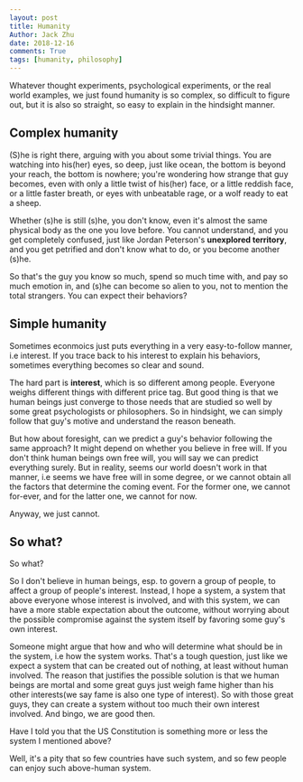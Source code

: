 ```yaml
---
layout: post
title: Humanity
Author: Jack Zhu
date: 2018-12-16
comments: True
tags: [humanity, philosophy]
---
```


Whatever thought experiments, psychological experiments, or the real world examples, 
we just found humanity is so complex, so difficult to figure out, but it is also so
straight, so easy to explain in the hindsight manner.

## Complex humanity

(S)he is right there, arguing with you about some trivial things. You are watching into his(her)
eyes, so deep, just like ocean, the bottom is beyond your reach, the bottom is nowhere; you're wondering
how strange that guy becomes, even with only a little twist of his(her) face, or a little reddish face, or
a little faster breath, or eyes with unbeatable rage, or a wolf ready to eat a sheep. 

Whether (s)he is still (s)he, you don't know, even it's almost the same physical body as the one you love before.
You cannot understand, and you get completely confused, just like Jordan Peterson's **unexplored territory**, and you
get petrified and don't know what to do, or you become another (s)he.

So that's the guy you know so much, spend so much time with, and pay so much emotion in, and (s)he can become so
alien to you, not to mention the total strangers. You can expect their behaviors?

## Simple humanity

Sometimes econmoics just puts everything in a very easy-to-follow manner, i.e interest. If you trace back to his
interest to explain his behaviors, sometimes everything becomes so clear and sound.

The hard part is **interest**, which is so different among people. Everyone weighs different things with different price tag.
But good thing is that we human beings just converge to those needs that are studied so well by some great psychologists or
philosophers. So in hindsight, we can simply follow that guy's motive and understand the reason beneath.

But how about foresight, can we predict a guy's behavior following the same approach? It might depend on whether you believe in
free will. If you don't think human beings own free will, you will say we can predict everything surely. But in reality, seems 
our world doesn't work in that manner, i.e seems we have free will in some degree, or we cannot obtain all the factors that determine
the coming event. For the former one, we cannot for-ever, and for the latter one, we cannot for now. 

Anyway, we just cannot.


##  So what?

So what? 

So I don't believe in human beings, esp. to govern a group of people, to affect a group of people's interest. Instead, I hope a 
system, a system that above everyone whose interest is involved, and with this system, we can have a more stable expectation about
the outcome, without worrying about the possible compromise against the system itself by favoring some guy's own interest.

Someone might argue that how and who will determine what should be in the system, i.e how the system works. That's a tough question, 
just like we expect a system that can be created out of nothing, at least without human involved. The reason that justifies the possible
solution is that we human beings are mortal and some great guys just weigh fame higher than his other interests(we say fame is also one type
of interest). So with those great guys, they can create a system without too much their own interest involved. And bingo, we are good then.

Have I told you that the US Constitution is something more or less the system I mentioned above?

Well, it's a pity that so few countries have such system, and so few people can enjoy such above-human system.
